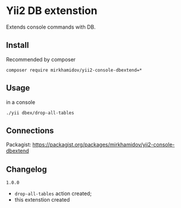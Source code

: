 # Yii2 DB extenstion

Extends console commands with DB.

## Install

Recommended by composer
```
composer require mirkhamidov/yii2-console-dbextend=*
```

## Usage

in a console 
```
./yii dbex/drop-all-tables
```

## Connections 

Packagist: https://packagist.org/packages/mirkhamidov/yii2-console-dbextend

## Changelog

`1.0.0`

* `drop-all-tables` action created;
* this extenstion created

